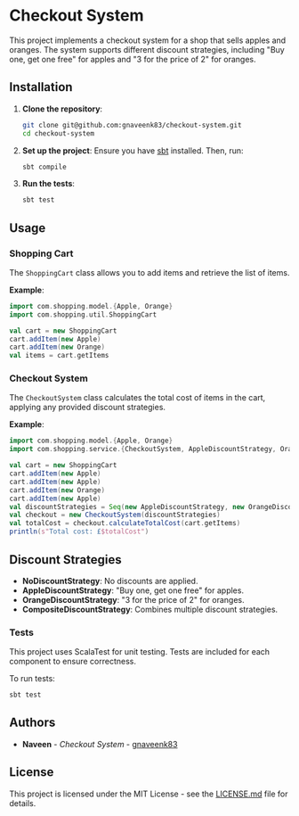 
# Checkout System

This project implements a checkout system for a shop that sells apples and oranges. The system supports different discount strategies, including "Buy one, get one free" for apples and "3 for the price of 2" for oranges.

## Installation

1. **Clone the repository**:
    ```sh
    git clone git@github.com:gnaveenk83/checkout-system.git
    cd checkout-system
    ```

2. **Set up the project**:
    Ensure you have [sbt](https://www.scala-sbt.org/) installed. Then, run:
    ```sh
    sbt compile
    ```

3. **Run the tests**:
    ```sh
    sbt test
    ```

## Usage

### Shopping Cart

The `ShoppingCart` class allows you to add items and retrieve the list of items.

**Example**:
```scala
import com.shopping.model.{Apple, Orange}
import com.shopping.util.ShoppingCart

val cart = new ShoppingCart
cart.addItem(new Apple)
cart.addItem(new Orange)
val items = cart.getItems
```

### Checkout System

The `CheckoutSystem` class calculates the total cost of items in the cart, applying any provided discount strategies.

**Example**:
```scala
import com.shopping.model.{Apple, Orange}
import com.shopping.service.{CheckoutSystem, AppleDiscountStrategy, OrangeDiscountStrategy}

val cart = new ShoppingCart
cart.addItem(new Apple)
cart.addItem(new Apple)
cart.addItem(new Orange)
cart.addItem(new Apple)
val discountStrategies = Seq(new AppleDiscountStrategy, new OrangeDiscountStrategy)
val checkout = new CheckoutSystem(discountStrategies)
val totalCost = checkout.calculateTotalCost(cart.getItems)
println(s"Total cost: £$totalCost")
```

## Discount Strategies

- **NoDiscountStrategy**: No discounts are applied.
- **AppleDiscountStrategy**: "Buy one, get one free" for apples.
- **OrangeDiscountStrategy**: "3 for the price of 2" for oranges.
- **CompositeDiscountStrategy**: Combines multiple discount strategies.

### Tests

This project uses ScalaTest for unit testing. Tests are included for each component to ensure correctness.

To run tests:
```sh
sbt test
```

## Authors

- **Naveen** - *Checkout System* - [gnaveenk83](https://github.com/gnaveenk83)

## License

This project is licensed under the MIT License - see the [LICENSE.md](LICENSE.md) file for details.
